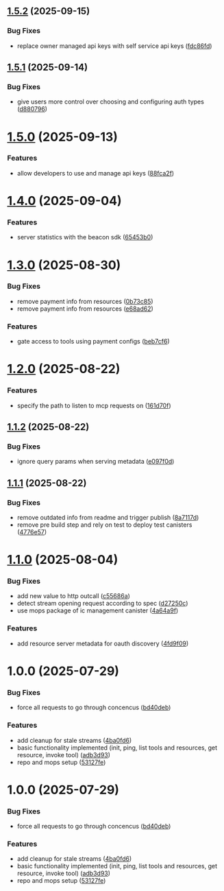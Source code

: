 ## [1.5.2](https://github.com/prometheus-protocol/motoko-sdk/compare/v1.5.1...v1.5.2) (2025-09-15)


### Bug Fixes

* replace owner managed api keys with self service api keys ([fdc86fd](https://github.com/prometheus-protocol/motoko-sdk/commit/fdc86fd006a8f0aa970e3db7be4406e966ab8432))

## [1.5.1](https://github.com/prometheus-protocol/motoko-sdk/compare/v1.5.0...v1.5.1) (2025-09-14)


### Bug Fixes

* give users more control over choosing and configuring auth types ([d880796](https://github.com/prometheus-protocol/motoko-sdk/commit/d880796424629af8a0d442406f47c52afef31bc2))

# [1.5.0](https://github.com/prometheus-protocol/motoko-sdk/compare/v1.4.0...v1.5.0) (2025-09-13)


### Features

* allow developers to use and manage api keys ([88fca2f](https://github.com/prometheus-protocol/motoko-sdk/commit/88fca2fd9e1c12012943153fbb441e5cb9c9c652))

# [1.4.0](https://github.com/prometheus-protocol/motoko-sdk/compare/v1.3.0...v1.4.0) (2025-09-04)


### Features

* server statistics with the beacon sdk ([65453b0](https://github.com/prometheus-protocol/motoko-sdk/commit/65453b05e1a2e6952ba162cbe8e6ba7dfbda86c3))

# [1.3.0](https://github.com/prometheus-protocol/motoko-sdk/compare/v1.2.0...v1.3.0) (2025-08-30)


### Bug Fixes

* remove payment info from resources ([0b73c85](https://github.com/prometheus-protocol/motoko-sdk/commit/0b73c8587498edf3917e23902fb41900af2434ff))
* remove payment info from resources ([e68ad62](https://github.com/prometheus-protocol/motoko-sdk/commit/e68ad62aa5498e73154ab1f9f4338441508099d9))


### Features

* gate access to tools using payment configs ([beb7cf6](https://github.com/prometheus-protocol/motoko-sdk/commit/beb7cf6f0d40fd8642b13d97ad6f2915085b9f8d))

# [1.2.0](https://github.com/prometheus-protocol/motoko-sdk/compare/v1.1.2...v1.2.0) (2025-08-22)


### Features

* specify the path to listen to mcp requests on ([161d70f](https://github.com/prometheus-protocol/motoko-sdk/commit/161d70feeff9242e45d252dc0f76eb7d00a8c412))

## [1.1.2](https://github.com/prometheus-protocol/motoko-sdk/compare/v1.1.1...v1.1.2) (2025-08-22)


### Bug Fixes

* ignore query params when serving metadata ([e097f0d](https://github.com/prometheus-protocol/motoko-sdk/commit/e097f0dd6fe80292667ca7a0d4daa6d7e165f440))

## [1.1.1](https://github.com/prometheus-protocol/motoko-sdk/compare/v1.1.0...v1.1.1) (2025-08-22)


### Bug Fixes

* remove outdated info from readme and trigger publish ([8a7117d](https://github.com/prometheus-protocol/motoko-sdk/commit/8a7117d7eb7e18df05cfcd274e523c5d87b68e8d))
* remove pre build step and rely on test to deploy test canisters ([4776e57](https://github.com/prometheus-protocol/motoko-sdk/commit/4776e576770a94783acc83ea294291bf9d9bee87))

# [1.1.0](https://github.com/prometheus-protocol/motoko-sdk/compare/v1.0.0...v1.1.0) (2025-08-04)


### Bug Fixes

* add new value to http outcall ([c55686a](https://github.com/prometheus-protocol/motoko-sdk/commit/c55686af747ba00a9e0f1399dc917e66de94fc11))
* detect stream opening request according to spec ([d27250c](https://github.com/prometheus-protocol/motoko-sdk/commit/d27250c19386195fc2555b064fa5bda62f25ae23))
* use mops package of ic management canister ([4a64a9f](https://github.com/prometheus-protocol/motoko-sdk/commit/4a64a9fe68394dba49354923f66e6c784eae90f2))


### Features

* add resource server metadata for oauth discovery ([4fd9f09](https://github.com/prometheus-protocol/motoko-sdk/commit/4fd9f09a5d22278334ba6d80a08db513ecbb6511))

# 1.0.0 (2025-07-29)


### Bug Fixes

* force all requests to go through concencus ([bd40deb](https://github.com/prometheus-protocol/motoko-sdk/commit/bd40deb92d9b5faf035dca28b2885b8a0aa5f724))


### Features

* add cleanup for stale streams ([4ba0fd6](https://github.com/prometheus-protocol/motoko-sdk/commit/4ba0fd63c0d1481d69c693f19b5f165b5990d3e3))
* basic functionality implemented (init, ping, list tools and resources, get resource, invoke tool) ([adb3d93](https://github.com/prometheus-protocol/motoko-sdk/commit/adb3d933c1abbf1d1c8a5d6872ea5f1d5681e32b))
* repo and mops setup ([53127fe](https://github.com/prometheus-protocol/motoko-sdk/commit/53127fe62ce1165c6efb6b117864661ba9b95ee9))

# 1.0.0 (2025-07-29)


### Bug Fixes

* force all requests to go through concencus ([bd40deb](https://github.com/prometheus-protocol/motoko-sdk/commit/bd40deb92d9b5faf035dca28b2885b8a0aa5f724))


### Features

* add cleanup for stale streams ([4ba0fd6](https://github.com/prometheus-protocol/motoko-sdk/commit/4ba0fd63c0d1481d69c693f19b5f165b5990d3e3))
* basic functionality implemented (init, ping, list tools and resources, get resource, invoke tool) ([adb3d93](https://github.com/prometheus-protocol/motoko-sdk/commit/adb3d933c1abbf1d1c8a5d6872ea5f1d5681e32b))
* repo and mops setup ([53127fe](https://github.com/prometheus-protocol/motoko-sdk/commit/53127fe62ce1165c6efb6b117864661ba9b95ee9))

